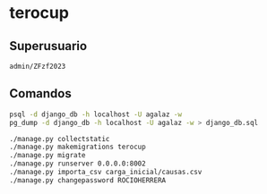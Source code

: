 # terocup

## Superusuario
```text
admin/ZFzf2023
```

## Comandos
```bash
psql -d django_db -h localhost -U agalaz -w
pg_dump -d django_db -h localhost -U agalaz -w > django_db.sql

./manage.py collectstatic
./manage.py makemigrations terocup
./manage.py migrate
./manage.py runserver 0.0.0.0:8002
./manage.py importa_csv carga_inicial/causas.csv 
./manage.py changepassword ROCIOHERRERA
```
